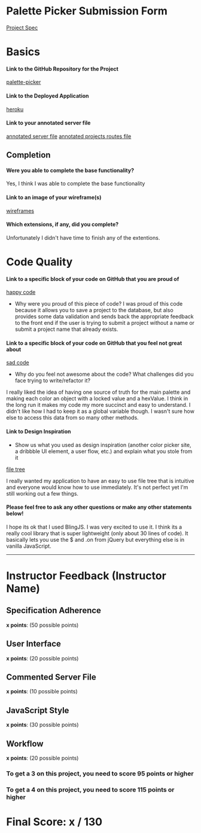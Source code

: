 # Palette Picker Submission Form

[Project Spec](http://frontend.turing.io/projects/palette-picker.html)

# Basics

#### Link to the GitHub Repository for the Project

[palette-picker](https://github.com/GraySmith00/palette-picker)

#### Link to the Deployed Application

[heroku](https://gs-palettepicker.herokuapp.com/)

#### Link to your annotated server file

[annotated server file](https://github.com/GraySmith00/palette-picker/blob/b5fc04a57adf6ae83faf2aba66b143b61c6033cb/server.js)
[annotated projects routes file](https://github.com/GraySmith00/palette-picker/blob/b5fc04a57adf6ae83faf2aba66b143b61c6033cb/routes/projects.js)

## Completion

#### Were you able to complete the base functionality?

Yes, I think I was able to complete the base functionality

#### Link to an image of your wireframe(s)

[wireframes](https://i.imgur.com/qT2g20Q.png)

#### Which extensions, if any, did you complete?

Unfortunately I didn't have time to finish any of the extentions.

# Code Quality

#### Link to a specific block of your code on GitHub that you are proud of

[happy code](https://github.com/GraySmith00/palette-picker/blob/52d5a4e6ef0691c3c001c0f6c67893dd856116ec/routes/projects.js#L16-L41)

- Why were you proud of this piece of code?
  I was proud of this code because it allows you to save a project to the database, but also provides some data validation and sends back the appropriate feedback to the front end if the user is trying to submit a project without a name or submit a project name that already exists.

#### Link to a specific block of your code on GitHub that you feel not great about

[sad code](https://github.com/GraySmith00/palette-picker/blob/52d5a4e6ef0691c3c001c0f6c67893dd856116ec/public/js/index.js#L1-L7)

- Why do you feel not awesome about the code? What challenges did you face trying to write/refactor it?

I really liked the idea of having one source of truth for the main palette and making each color an object with a locked value and a hexValue. I think in the long run it makes my code my more succinct and easy to understand. I didn't like how I had to keep it as a global variable though. I wasn't sure how else to access this data from so many other methods.

#### Link to Design Inspiration

- Show us what you used as design inspiration (another color picker site, a dribbble UI element, a user flow, etc.) and explain what you stole from it

[file tree](https://dribbble.com/shots/1996199-Assets-List-View)

I really wanted my application to have an easy to use file tree that is intuitive and everyone would know how to use immediately. It's not perfect yet I'm still working out a few things.

#### Please feel free to ask any other questions or make any other statements below!

I hope its ok that I used BlingJS. I was very excited to use it. I think its a really cool library that is super lightweight (only about 30 lines of code). It basically lets you use the $ and .on from jQuery but everything else is in vanilla JavaScript.

---

# Instructor Feedback (Instructor Name)

## Specification Adherence

**x points**: (50 possible points)

## User Interface

**x points**: (20 possible points)

## Commented Server File

**x points**: (10 possible points)

## JavaScript Style

**x points**: (30 possible points)

## Workflow

**x points**: (20 possible points)

### To get a 3 on this project, you need to score 95 points or higher

### To get a 4 on this project, you need to score 115 points or higher

# Final Score: x / 130
